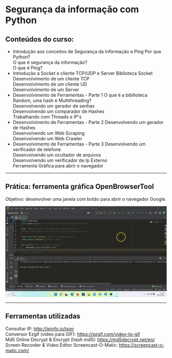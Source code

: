 # Segurança da informação com Python

## Conteúdos do curso:

* Introdução aos conceitos de Segurança da Informação e Ping
	Por que Python?  </br>
	O que é segurança da informação?  </br>
	O que é Ping?  </br>
* Introdução a Socket e cliente TCP/UDP e Server
	Biblioteca Socket  </br>
	Desenvolvimento de um cliente TCP  </br>
	Desenvolvimento de um cliente UD  </br>
	Desenvolvimento de um Server  </br>
* Desenvolvimento de Ferramentas - Parte 1
	O que é a bibllioteca Random, uma hash e Multithreading? </br>
	Desenvolvendo um gerador de senhas  </br>
	Desenvolvendo um comparador de Hashes  </br>
	Trabalhando com Threads e IP's  </br>
* Desenvolvimento de Ferramentas - Parte 2
	Desenvolvendo um gerador de Hashes  </br>
	Desenvolvendo um Web Scraping  </br>
	Desenvolvendo um Web Crawler  </br>
* Desenvolvimento de Ferramentas - Parte 3
	Desenvolvendo um verificador de telefone  </br>
	Desenvolvendo um ocultador de arquivos  </br>
	Desenvolvendo um verificador de Ip Externo  </br>
	Ferramenta Gráfica para abrir o navegador  </br>

---

## Prática: ferramenta gráfica OpenBrowserTool

Objetivo: desenvolver uma janela com botão para abrir o navegador Google. </br>

<p align="center"> 
<img src="https://github.com/rosacarla/DIO-cloud-data-engineer/blob/main/008%20seguranca-informacao-python/images/045OpenBrowserTool.gif">
</p>

---

## Ferramentas utilizadas

Consultar IP: http://ipinfo.io/json </br>
Conversor Ezgif (vídeo para GIF): https://ezgif.com/video-to-gif </br>
Md5 Online Decrypt & Encrypt (hash md5): https://md5decrypt.net/en/ </br>
Screen Recorder & Video Editor Screencast-O-Matic: https://screencast-o-matic.com/ </br>
